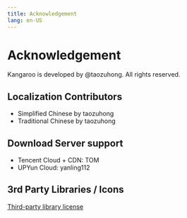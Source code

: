 ```yaml
---
title: Acknowledgement
lang: en-US
---
```


# Acknowledgement

Kangaroo is developed by @taozuhong. All rights reserved.

## Localization Contributors
- Simplified Chinese by taozuhong
- Traditional Chinese by taozuhong

## Download Server support
- Tencent Cloud + CDN: TOM
- UPYun Cloud: yanling112

## 3rd Party Libraries / Icons
[Third-party library license](./third-party)